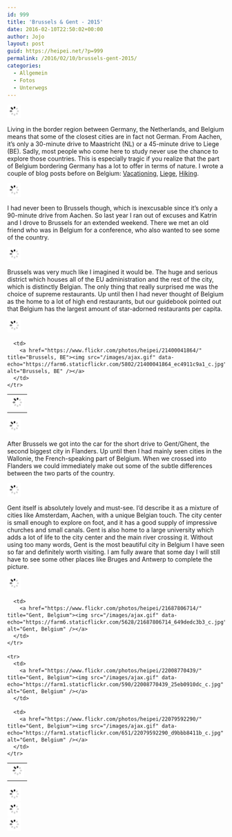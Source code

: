 ```yaml
---
id: 999
title: 'Brussels & Gent - 2015'
date: 2016-02-10T22:50:02+00:00
author: Jojo
layout: post
guid: https://heipei.net/?p=999
permalink: /2016/02/10/brussels-gent-2015/
categories:
  - Allgemein
  - Fotos
  - Unterwegs
---
```

<div class="img aligncenter">
  <a href="https://www.flickr.com/photos/heipei/22144357636/" title="Gent, Belgium"><img src="/images/ajax.gif" data-echo="https://farm1.staticflickr.com/644/22144357636_08e3cde417_b.jpg" alt="Gent, Belgium" /></a>
</div>

Living in the border region between Germany, the Netherlands, and Belgium means that some of the closest cities are in fact not German. From Aachen, it&#8217;s only a 30-minute drive to Maastricht (NL) or a 45-minute drive to Liege (BE). Sadly, most people who come here to study never use the chance to explore those countries. This is especially tragic if you realize that the part of Belgium bordering Germany has a lot to offer in terms of nature. I wrote a couple of blog posts before on Belgium: [Vacationing](https://heipei.net/2015/05/31/vacationing-in-belgium/), [Liege](https://heipei.net/2011/06/13/luttich-worth-a-visit/), [Hiking](https://heipei.net/2012/12/31/the-photographic-year-2012/).

<div class="img aligncenter">
  <a href="https://www.flickr.com/photos/heipei/22209800132/" title="Gent, Belgium"><img src="/images/ajax.gif" data-echo="https://farm6.staticflickr.com/5775/22209800132_1f079bd1a2_b.jpg" alt="Gent, Belgium" /></a>
</div>

I had never been to Brussels though, which is inexcusable since it&#8217;s only a 90-minute drive from Aachen. So last year I ran out of excuses and Katrin and I drove to Brussels for an extended weekend. There we met an old friend who was in Belgium for a conference, who also wanted to see some of the country.

<div class="img aligncenter">
  <a href="https://www.flickr.com/photos/heipei/22094174585/" title="Brussels, BE"><img src="/images/ajax.gif" data-echo="https://farm1.staticflickr.com/606/22094174585_02fc5ddc31_b.jpg" alt="Brussels, BE" /></a>
</div>

Brussels was very much like I imagined it would be. The huge and serious district which houses all of the EU administration and the rest of the city, which is distinctly Belgian. The only thing that really surprised me was the choice of supreme restaurants. Up until then I had never thought of Belgium as the home to a lot of high end restaurants, but our guidebook pointed out that Belgium has the largest amount of star-adorned restaurants per capita.

<div class="img aligncenter">
  <div>
    <a href="https://www.flickr.com/photos/heipei/21905992550/" title="Brussels, BE"><img src="/images/ajax.gif" data-echo="https://farm6.staticflickr.com/5624/21905992550_20900bee94_b.jpg" alt="Brussels, BE" /></a>
  </div>
  
  <table>
    <tr>
      <td>
        <a href="https://www.flickr.com/photos/heipei/22029463156/" title="Brussels, BE"><img src="/images/ajax.gif" data-echo="https://farm6.staticflickr.com/5723/22029463156_823c43ab1d_c.jpg" alt="Brussels, BE" /></a>
      </td>
      
      <td>
        <a href="https://www.flickr.com/photos/heipei/21400041864/" title="Brussels, BE"><img src="/images/ajax.gif" data-echo="https://farm6.staticflickr.com/5802/21400041864_ec4911c9a1_c.jpg" alt="Brussels, BE" /></a>
      </td>
    </tr>
  </table>
  
  <div>
    <a href="https://www.flickr.com/photos/heipei/21447978023/" title="Brussels, BE"><img src="/images/ajax.gif" data-echo="https://farm1.staticflickr.com/639/21447978023_eb04636de3_b.jpg" alt="Brussels, BE" /></a>
  </div>
</div>

After Brussels we got into the car for the short drive to Gent/Ghent, the second biggest city in Flanders. Up until then I had mainly seen cities in the Wallonie, the French-speaking part of Belgium. When we crossed into Flanders we could immediately make out some of the subtle differences between the two parts of the country.

<div class="img aligncenter">
  <a href="https://www.flickr.com/photos/heipei/22007582920/" title="Gent, Belgium"><img src="/images/ajax.gif" data-echo="https://farm6.staticflickr.com/5686/22007582920_5b389b9a7c_b.jpg" alt="Gent, Belgium" /></a>
</div>

Gent itself is absolutely lovely and must-see. I&#8217;d describe it as a mixture of cities like Amsterdam, Aachen, with a unique Belgian touch. The city center is small enough to explore on foot, and it has a good supply of impressive churches and small canals. Gent is also home to a large university which adds a lot of life to the city center and the main river crossing it. Without using too many words, Gent is the most beautiful city in Belgium I have seen so far and definitely worth visiting. I am fully aware that some day I will still have to see some other places like Bruges and Antwerp to complete the picture.

<div class="img aligncenter">
  <div>
    <a href="https://www.flickr.com/photos/heipei/21574617413/" title="Gent, Belgium"><img src="/images/ajax.gif" data-echo="https://farm1.staticflickr.com/742/21574617413_f85e188432_b.jpg" alt="Gent, Belgium" /></a>
  </div>
  
  <table>
    <tr>
      <td>
        <a href="https://www.flickr.com/photos/heipei/21982722598/" title="Gent, Belgium"><img src="/images/ajax.gif" data-echo="https://farm6.staticflickr.com/5807/21982722598_ff4685912b_c.jpg" alt="Gent, Belgium" /></a>
      </td>
      
      <td>
        <a href="https://www.flickr.com/photos/heipei/21687806714/" title="Gent, Belgium"><img src="/images/ajax.gif" data-echo="https://farm6.staticflickr.com/5628/21687806714_649dedc3b3_c.jpg" alt="Gent, Belgium" /></a>
      </td>
    </tr>
    
    <tr>
      <td>
        <a href="https://www.flickr.com/photos/heipei/22008770439/" title="Gent, Belgium"><img src="/images/ajax.gif" data-echo="https://farm1.staticflickr.com/590/22008770439_25eb0910dc_c.jpg" alt="Gent, Belgium" /></a>
      </td>
      
      <td>
        <a href="https://www.flickr.com/photos/heipei/22079592290/" title="Gent, Belgium"><img src="/images/ajax.gif" data-echo="https://farm1.staticflickr.com/651/22079592290_d9bbb8411b_c.jpg" alt="Gent, Belgium" /></a>
      </td>
    </tr>
  </table>
  
  <div>
    <a href="https://www.flickr.com/photos/heipei/21689493023/" title="Gent, Belgium"><img src="/images/ajax.gif" data-echo="https://farm1.staticflickr.com/758/21689493023_012b24f55a_b.jpg" alt="Gent, Belgium" /></a>
  </div>
  
  <div>
    <a href="https://www.flickr.com/photos/heipei/22254795162/" title="Gent, Belgium"><img src="/images/ajax.gif" data-echo="https://farm1.staticflickr.com/708/22254795162_d5f07036e3_b.jpg" alt="Gent, Belgium" /></a><br /> <a href="https://www.flickr.com/photos/heipei/21982720968/" title="Gent, Belgium"><img src="/images/ajax.gif" data-echo="https://farm6.staticflickr.com/5712/21982720968_2795c5e81c_b.jpg" alt="Gent, Belgium" /></a>
  </div>
</div>
